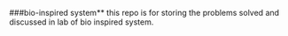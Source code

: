 ###bio-inspired system**
this repo is for storing the  problems solved and discussed in lab of bio inspired system.
